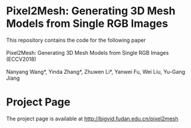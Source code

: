 # Pixel2Mesh: Generating 3D Mesh Models from Single RGB Images
This repository contains the code for the following paper</br></br>
Pixel2Mesh: Generating 3D Mesh Models from Single RGB Images (ECCV2018)</br></br>
Nanyang Wang*, Yinda Zhang*, Zhuwen Li*, Yanwei Fu, Wei Liu, Yu-Gang Jiang

# Project Page
The project page is available at http://bigvid.fudan.edu.cn/pixel2mesh
